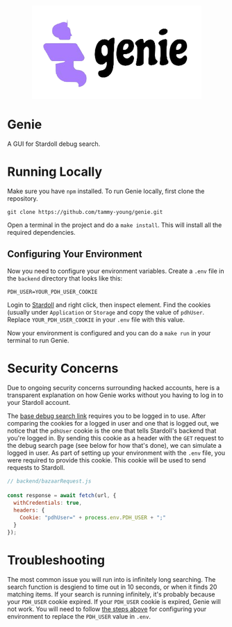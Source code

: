 <p align="center">
  <img src="https://github.com/tammy-young/genie/blob/main/frontend/public/genie-logo.png" />
</p>

# Genie
A GUI for Stardoll debug search.

# Running Locally
Make sure you have `npm` installed.
To run Genie locally, first clone the repository.
```
git clone https://github.com/tammy-young/genie.git
```
Open a terminal in the project and do a `make install`. This will install all the required dependencies.

## Configuring Your Environment
Now you need to configure your environment variables. Create a `.env` file in the `backend` directory that looks like this:
```
PDH_USER=YOUR_PDH_USER_COOKIE
```
Login to [Stardoll](http://www.stardoll.com/en/) and right click, then inspect element. Find the cookies (usually under `Application` or `Storage` and copy the value of `pdhUser`. Replace `YOUR_PDH_USER_COOKIE` in your `.env` file with this value.

Now your environment is configured and you can do a `make run` in your terminal to run Genie.

# Security Concerns
Due to ongoing security concerns surrounding hacked accounts, here is a transparent explanation on how Genie works without you having to log in to your Stardoll account.

The [base debug search link](https://www.stardoll.com/en/com/user/getStarBazaar.php?search) requires you to be logged in to use. After comparing the cookies for a logged in user and one that is logged out, we notice that the `pdhUser` cookie is the one that tells Stardoll's backend that you're logged in. By sending this cookie as a header with the `GET` request to the debug search page (see below for how that's done), we can simulate a logged in user. As part of setting up your environment with the `.env` file, you were required to provide this cookie. This cookie will be used to send requests to Stardoll.
```javascript
// backend/bazaarRequest.js

const response = await fetch(url, {
  withCredentials: true,
  headers: {
    Cookie: "pdhUser=" + process.env.PDH_USER + ";"
  }
});
```

# Troubleshooting
The most common issue you will run into is infinitely long searching. The search function is desgiend to time out in 10 seconds, or when it finds 20 matching items. If your search is running infinitely, it's probably because your `PDH_USER` cookie expired. If your `PDH_USER` cookie is expired, Genie will not work. You will need to follow [the steps above](https://github.com/tammy-young/genie?tab=readme-ov-file#configuring-your-environment) for configuring your environment to replace the `PDH_USER` value in `.env`.
